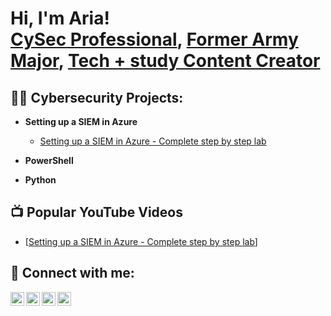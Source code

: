 <h1>Hi, I'm Aria! <br/><a href="https://github.com/ariapaz">CySec Professional</a>, <a href="https://www.linkedin.com/in/ariapatrozou/">Former Army Major</a>, <a href="https://www.youtube.com/@cyberspikes">Tech + study Content Creator</a></h1>

<h2>👨‍💻 Cybersecurity Projects:</h2>

- <b>Setting up a SIEM in Azure</b>
  - [Setting up a SIEM in Azure - Complete step by step lab](https://cyberspikes.com/projects/setting-up-a-siem-in-azure)

- <b>PowerShell</b>

- <b>Python</b>
 

<h2>📺 Popular YouTube Videos</h2>

- [[Setting up a SIEM in Azure - Complete step by step lab](https://www.youtube.com/watch?v=W_2SONPh2_4&t=39s)]


<h2> 🤳 Connect with me:</h2>

[<img align="left" alt="Go | YouTube" width="22px" src="https://cdn.jsdelivr.net/npm/simple-icons@v7/icons/youtube.svg" />][youtube]
[<img align="left" alt="X" width="22px" src="https://cdn.jsdelivr.net/npm/simple-icons@v7/icons/x.svg" />][X]
[<img align="left" alt="Go | LinkedIn" width="22px" src="https://cdn.jsdelivr.net/npm/simple-icons@v7/icons/linkedin.svg" />][linkedin]
[<img align="left" alt="Go | Website" width="22px" src="https://cdn.jsdelivr.net/npm/simple-icons@v7/icons/linktree.svg" />][website]


[website]: https://cyberspikes.com/
[youtube]: https://www.youtube.com/c/cyberspikes
[linkedin]: https://linkedin.com/in/ariapatrozou
[X]: https://x.com/cyberspikes_com

<!--
**ariapaz/ariapaz** is a ✨ _special_ ✨ repository because its `README.md` (this file) appears on your GitHub profile.

Here are some ideas to get you started:

- 🔭 I’m currently working on ...
- 🌱 I’m currently learning ...
- 👯 I’m looking to collaborate on ...
- 🤔 I’m looking for help with ...
- 💬 Ask me about ...
- 📫 How to reach me: ...
- 😄 Pronouns: ...
- ⚡ Fun fact: ...
-->
